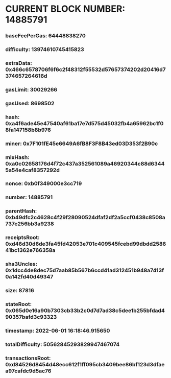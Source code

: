 # CURRENT BLOCK NUMBER: 14885791

### baseFeePerGas: 64448838270
### difficulty: 13974610745415823
### extraData: 0x466c6578706f6f6c2f48312f55532d57657374202d20416d7374657264616d
### gasLimit: 30029266
### gasUsed: 8698502
### hash: 0xa4f6ade45e47540af61ba17e7d575d45032fb4a65962bc1f08fa147158b8b976
### miner: 0x7F101fE45e6649A6fB8F3F8B43ed03D353f2B90c
### mixHash: 0xa0c02658176d4f72c437a352561089a46920344c88d63445a54e4caf8357292d
### nonce: 0xb0f349000e3cc719
### number: 14885791
### parentHash: 0xb49dfc2c4628c4f29f28090524dfaf2df2a5ccf0438c8508a737e256bb3a9238
### receiptsRoot: 0xd46d30d6de3fa45fd42053e701c409545fcebd99dbdd258641bc1362e766358a
### sha3Uncles: 0x1dcc4de8dec75d7aab85b567b6ccd41ad312451b948a7413f0a142fd40d49347
### size: 87816
### stateRoot: 0x065d0e16a90b7303cb33b2c0d7d7ad38c5dee1b255bfdad490357bafd3c93323
### timestamp: 2022-06-01 16:18:46.915650
### totalDifficulty: 50562845293829947467074
### transactionsRoot: 0xd84526d8454d48ecc612f1ff095cb3409bee86bf123d3dfaea97cafdc9d5ac76
